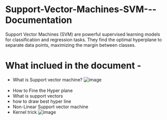 # Support-Vector-Machines-SVM---Documentation
Support Vector Machines (SVM) are powerful supervised learning models for classification and regression tasks. They find the optimal hyperplane to separate data points, maximizing the margin between classes.

# What inclued in the document - 

* What is Support vector machine?
![image](https://github.com/778569/Support-Vector-Machines-SVM---Documentation/assets/52319671/769b973f-cba4-444c-a9ae-394ffdb425dc)
<br><br>
* How to Fine the Hyper plane
* What is support vectors
* how to draw best hyper line
* Non-Linear Support vector machine
* Kernel trick
![image](https://github.com/778569/Support-Vector-Machines-SVM---Documentation/assets/52319671/b1a59b52-8f89-4848-85d1-ad48089fb23e)<br><br>


